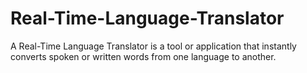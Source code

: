 # Real-Time-Language-Translator
A Real-Time Language Translator is a tool or application that instantly converts spoken or written words from one language to another.
